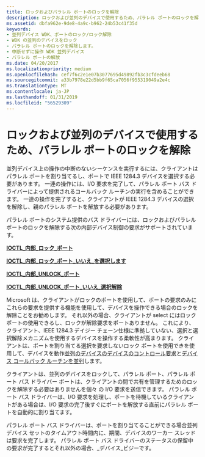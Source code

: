```yaml
---
title: ロックおよびパラレル ポートのロックを解除
description: ロックおよび並列のデバイスで使用するため、パラレル ポートのロックを解除
ms.assetid: dbfa962e-9de8-4a9c-b962-24b53c41f35d
keywords:
- 並列デバイス WDK、ポートのロック/ロック解除
- WDK の並列のデバイスをロック
- パラレル ポートのロックを解除します。
- 中断せずに操作 WDK 並列デバイス
- パラレル ポートの解放
ms.date: 04/20/2017
ms.localizationpriority: medium
ms.openlocfilehash: cef7f6c2e1e07b3077695d49892fb3c3cfdeeb68
ms.sourcegitcommit: a33b7978e22d5bb9f65ca7056f955319049a2e4c
ms.translationtype: MT
ms.contentlocale: ja-JP
ms.lasthandoff: 01/31/2019
ms.locfileid: "56529309"
---
```

# <a name="locking-and-unlocking-a-parallel-port-for-use-by-a-parallel-device"></a>ロックおよび並列のデバイスで使用するため、パラレル ポートのロックを解除





並列デバイス上の操作の中断のないシーケンスを実行するには、クライアントはパラレル ポートを割り当てるし、ポートで IEEE 1284.3 デバイスを選択する必要があります。 一連の操作には、I/O 要求を完了して、パラレル ポート バス ドライバーによって提供されるコールバック ルーチンの実行を含めることができます。 一連の操作を完了すると、クライアントが IEEE 1284.3 デバイスの選択を解除し、親のパラレル ポートを解放する必要があります。

パラレル ポートのシステム提供のバス ドライバーには、ロックおよびパラレル ポートのロックを解除する次の内部デバイス制御の要求がサポートされています。

[**IOCTL\_内部\_ロック\_ポート**](https://msdn.microsoft.com/library/windows/hardware/ff544009)

[**IOCTL\_内部\_ロック\_ポート\_いいえ\_を選択します**](https://msdn.microsoft.com/library/windows/hardware/ff544014)

[**IOCTL\_内部\_UNLOCK\_ポート**](https://msdn.microsoft.com/library/windows/hardware/ff544056)

[**IOCTL\_内部\_UNLOCK\_ポート\_いいえ\_選択解除**](https://msdn.microsoft.com/library/windows/hardware/ff544060)

Microsoft は、クライアントがロックのポートを使用して、ポートの要求のみにこれらの要求を提供する機能を使用して、デバイスを操作できる場合のロックを解除ことをお勧めします。 それ以外の場合、クライアントが select にはロック ポートの使用できるし、ロックが解除要求をポートありません。 これにより、クライアント、IEEE 1284.3 デイジー チェーン仕様に準拠していない、選択と選択解除メカニズムを使用するデバイスを操作する柔軟性が高まります。 クライアントは、ポートを割り当てる選択を要求しないロック ポートを使用できを使用して、デバイスを動作[並列のデバイスのデバイスのコントロール要求](https://msdn.microsoft.com/library/windows/hardware/ff543945)と[デバイス コールバック ルーチンを並列](https://msdn.microsoft.com/library/windows/hardware/ff544275)します。

クライアントは、並列のデバイスをロックして、パラレル ポート、パラレル ポート バス ドライバー ポートは、クライアントの間で共有を管理するためのロックを解除する必要はありませんを個々 の I/O 要求を送信できます。 パラレル ポート バス ドライバーは、I/O 要求を処理し、ポートを待機しているクライアントがある場合は、I/O 要求の完了後すぐにポートを解放する直前にパラレル ポートを自動的に割り当てます。

パラレル ポート バス ドライバーは、ポートを割り当てることができる場合並列デバイス セットのタイムアウト時間内に、期間、デバイスのワーカー スレッドは要求を完了します。 パラレル ポート バス ドライバーのステータスの保留中の要求が完了するとそれ以外の場合、\_デバイス\_ビジーです。

 

 




